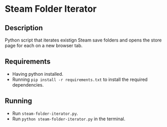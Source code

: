 # Steam Folder Iterator

## Description

Python script that iterates existign Steam save folders and opens the store page for each on a new browser tab.

## Requirements

- Having python installed.
- Running `pip install -r requirements.txt` to install the required dependencies.

## Running

- Run `steam-folder-iterator.py`.
- Run `python steam-folder-iterator.py` in the terminal.
